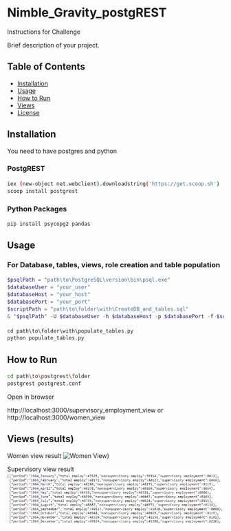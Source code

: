 # Nimble_Gravity_postgREST
Instructions for Challenge

Brief description of your project.

## Table of Contents

- [Installation](#installation)
- [Usage](#usage)
- [How to Run](#how-to-run)
- [Views](#views)
- [License](#license)

## Installation
You need to have postgres and python

### PostgREST
```bash
iex (new-object net.webclient).downloadstring('https://get.scoop.sh')
scoop install postgrest
```

### Python Packages

```bash
pip install psycopg2 pandas
```

## Usage
### For Database, tables, views, role creation and table population
```powershell
$psqlPath = "path\to\PostgreSQL\version\bin\psql.exe"
$databaseUser = "your_user"
$databaseHost = "your_host"
$databasePort = "your_port"
$scriptPath = "path\to\folder\with\CreateDB_and_tables.sql"
& "$psqlPath" -U $databaseUser -h $databaseHost -p $databasePort -f $scriptPath

cd path\to\folder\with\populate_tables.py
python populate_tables.py

```

## How to Run
```bash
cd path\to\postgrest\folder
postgrest postgrest.conf
```
Open in browser

http://localhost:3000/supervisory_employment_view
or
http://localhost:3000/women_view

## Views (results)
Women view result
![Women View]([https://github.com/CGarcia8CG/Nimble_Gravity_postgREST/blob/main/women_view.png))

Supervisory view result
![Supervisory view](https://github.com/CGarcia8CG/Nimble_Gravity_postgREST/blob/main/supervisory_view.png)
